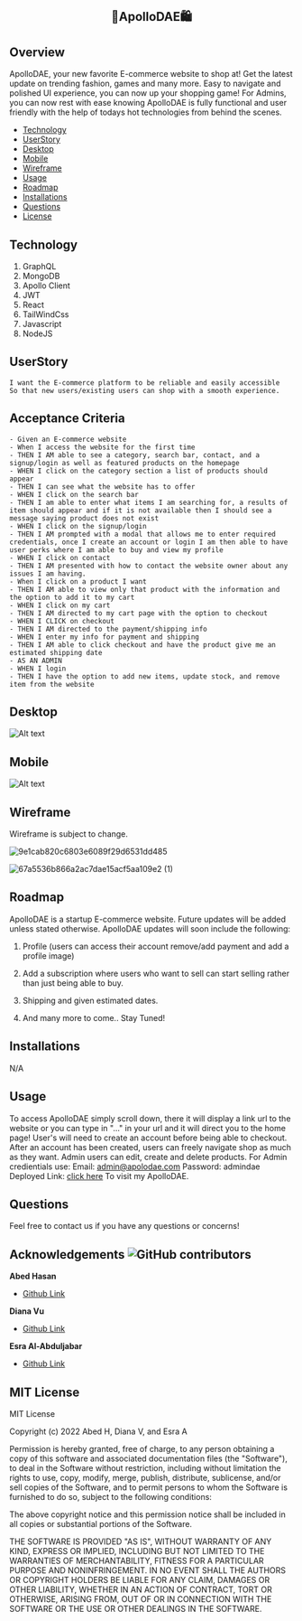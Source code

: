 ## <p align="center"> **🌃ApolloDAE🛍️** </p>

## Overview
ApolloDAE, your new favorite E-commerce website to shop at! Get the latest update on trending fashion, games and many more. Easy to navigate and polished UI experience, you can now up your shopping game! For Admins, you can now rest with ease knowing ApolloDAE is fully functional and user friendly with the help of todays hot technologies from behind the scenes.

- [Technology](#technology)
- [UserStory](#userstory)
- [Desktop](#desktop)
- [Mobile](#mobile)
- [Wireframe](#wireframe)
- [Usage](#usage)
- [Roadmap](#roadmap)
- [Installations](#installations)
- [Questions](#questions)
- [License](#license)
## Technology
1. GraphQL
2. MongoDB
3. Apollo Client
4. JWT
5. React
6. TailWindCss
7. Javascript
8. NodeJS


## UserStory
```As an admin of an E-commerce website 
I want the E-commerce platform to be reliable and easily accessible
So that new users/existing users can shop with a smooth experience.
```
## Acceptance Criteria
```
- Given an E-commerce website
- When I access the website for the first time
- THEN I AM able to see a category, search bar, contact, and a signup/login as well as featured products on the homepage
- WHEN I click on the category section a list of products should appear 
- THEN I can see what the website has to offer
- WHEN I click on the search bar 
- THEN I am able to enter what items I am searching for, a results of item should appear and if it is not available then I should see a message saying product does not exist
- WHEN I click on the signup/login 
- THEN I AM prompted with a modal that allows me to enter required credentials, once I create an account or login I am then able to have user perks where I am able to buy and view my profile 
- WHEN I click on contact
- THEN I AM presented with how to contact the website owner about any issues I am having.
- When I click on a product I want
- THEN I AM able to view only that product with the information and the option to add it to my cart
- WHEN I click on my cart 
- THEN I AM directed to my cart page with the option to checkout
- WHEN I CLICK on checkout
- THEN I AM directed to the payment/shipping info 
- WHEN I enter my info for payment and shipping
- THEN I AM able to click checkout and have the product give me an estimated shipping date
- AS AN ADMIN
- WHEN I login
- THEN I have the option to add new items, update stock, and remove item from the website
```
## Desktop

![Alt text](/client/src/assets/desktopView.jpg "Final Look")

## Mobile

![Alt text](/client/src/assets/mobileCollaged.jpg "Final Look")

## Wireframe

Wireframe is subject to change.

![9e1cab820c6803e6089f29d6531dd485](https://user-images.githubusercontent.com/109758045/204072416-2a5f35b6-3dda-468a-a75a-585702b2c5df.png) 

![67a5536b866a2ac7dae15acf5aa109e2 (1)](https://user-images.githubusercontent.com/109758045/204072420-8fa3ed0e-9c79-43ba-b015-1ae1afb4b260.png) 


## Roadmap
ApolloDAE is a startup E-commerce website. Future updates will be added unless stated otherwise. ApolloDAE updates will soon include the following:

1. Profile (users can access their account remove/add payment and add a profile image)

2. Add a subscription where users who want to sell can start selling rather than just being able to buy.

3. Shipping and given estimated dates.

4. And many more to come.. Stay Tuned!
## Installations
N/A

## Usage
To access ApolloDAE simply scroll down, there it will display a link url to the website or you can type in "..." in your url and it will direct you to the home page! User's will need to create an account before being able to checkout. After an account has been created, users can freely navigate shop as much as they want. Admin users can edit, create and delete products.
For Admin credientials use:
Email: admin@apolodae.com
Password: admindae
Deployed Link:
[click here](https://apollodae001.herokuapp.com/) To visit my ApolloDAE.

## Questions
Feel free to contact us if you have any questions or concerns!

## Acknowledgements ![GitHub contributors](https://img.shields.io/github/contributors/branbao1995/beer-meal-buddies?label=contributers)

**Abed Hasan**

- [Github Link](https://github.com/abedhasan79)

**Diana Vu**

- [Github Link](https://github.com/DianasJourney)

**Esra Al-Abduljabar**

- [Github Link](https://github.com/EsraWameed)

## MIT License
MIT License

Copyright (c) 2022 Abed H, Diana V, and Esra A

Permission is hereby granted, free of charge, to any person obtaining a copy
of this software and associated documentation files (the "Software"), to deal
in the Software without restriction, including without limitation the rights
to use, copy, modify, merge, publish, distribute, sublicense, and/or sell
copies of the Software, and to permit persons to whom the Software is
furnished to do so, subject to the following conditions:

The above copyright notice and this permission notice shall be included in all
copies or substantial portions of the Software.

THE SOFTWARE IS PROVIDED "AS IS", WITHOUT WARRANTY OF ANY KIND, EXPRESS OR
IMPLIED, INCLUDING BUT NOT LIMITED TO THE WARRANTIES OF MERCHANTABILITY,
FITNESS FOR A PARTICULAR PURPOSE AND NONINFRINGEMENT. IN NO EVENT SHALL THE
AUTHORS OR COPYRIGHT HOLDERS BE LIABLE FOR ANY CLAIM, DAMAGES OR OTHER
LIABILITY, WHETHER IN AN ACTION OF CONTRACT, TORT OR OTHERWISE, ARISING FROM,
OUT OF OR IN CONNECTION WITH THE SOFTWARE OR THE USE OR OTHER DEALINGS IN THE
SOFTWARE.
